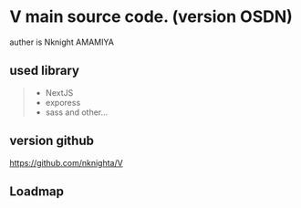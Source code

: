 # V main source code. (version OSDN)

auther is Nknight AMAMIYA 

## used library
> - NextJS
> - exporess
> - sass   and other...

## version github

https://github.com/nknighta/V

## Loadmap


